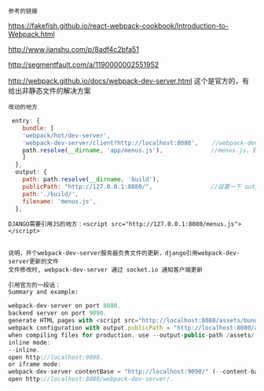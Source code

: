     
    参考的链接
    
    
https://fakefish.github.io/react-webpack-cookbook/Introduction-to-Webpack.html

http://www.jianshu.com/p/8adf4c2bfa51

http://segmentfault.com/a/1190000002551952

http://webpack.github.io/docs/webpack-dev-server.html  这个是官方的，有给出非静态文件的解决方案


    改动的地方

```javascript
 entry: {
    bundle: [
    'webpack/hot/dev-server',
    'webpack-dev-server/client?http://localhost:8080',    //webpack-dev-server 的运行位置
    path.resolve(__dirname, 'app/menus.js'),　　　　　　　  //menus.js，我需要引用的js文件
    ]
  },
  output: {
    path: path.resolve(__dirname, 'build'),
    publicPath: "http://127.0.0.1:8080/",　　　　　　　　　　//设置一下 output.publicPath, 把所有静态资源指向该path
    path:'./build/',
    filename: 'menus.js',
  },
```

    DJANGO需要引用JS的地方：<script src="http://127.0.0.1:8080/menus.js"></script>


    说明，开个webpack-dev-server服务器负责文件的更新，django引用webpack-dev-server更新的文件
    文件修改时, webpack-dev-server 通过 socket.io 通知客户端更新

    引用官方的一段话：
    Summary and example:

```javascript
webpack-dev-server on port 8080.
backend server on port 9090.
generate HTML pages with <script src="http://localhost:8080/assets/bundle.js">.
webpack configuration with output.publicPath = "http://localhost:8080/assets/".
when compiling files for production, use --output-public-path /assets/.
inline mode:
--inline.
open http://localhost:9090.
or iframe mode:
webpack-dev-server contentBase = "http://localhost:9090/" (--content-base).
open http://localhost:8080/webpack-dev-server/.
```
